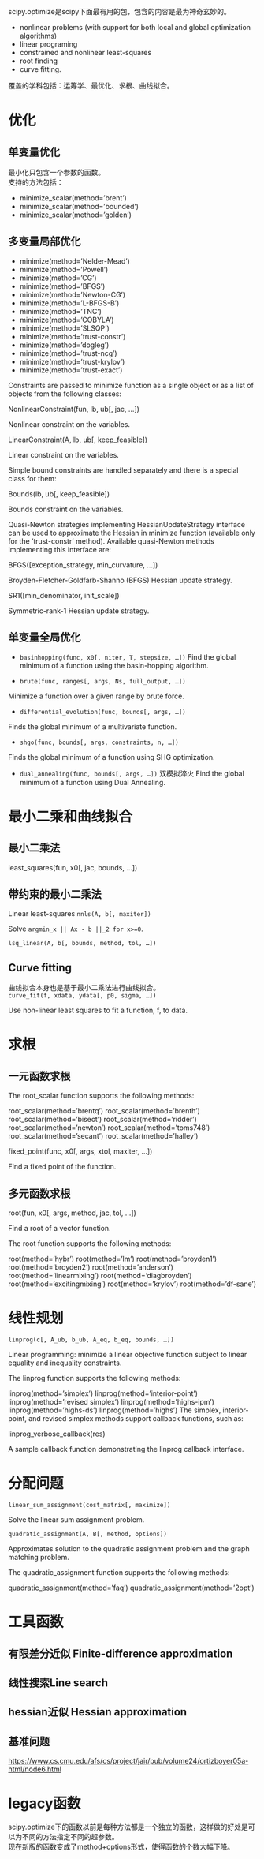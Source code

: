 scipy.optimize是scipy下面最有用的包，包含的内容是最为神奇玄妙的。
* nonlinear problems (with support for both local and global optimization algorithms)
* linear programing
* constrained and nonlinear least-squares
* root finding
* curve fitting.  

覆盖的学科包括：运筹学、最优化、求根、曲线拟合。  

# 优化
## 单变量优化
最小化只包含一个参数的函数。    
支持的方法包括：
* minimize_scalar(method=’brent’)
* minimize_scalar(method=’bounded’)
* minimize_scalar(method=’golden’)

## 多变量局部优化
* minimize(method=’Nelder-Mead’)
* minimize(method=’Powell’)
* minimize(method=’CG’)
* minimize(method=’BFGS’)
* minimize(method=’Newton-CG’)
* minimize(method=’L-BFGS-B’)
* minimize(method=’TNC’)
* minimize(method=’COBYLA’)
* minimize(method=’SLSQP’)
* minimize(method=’trust-constr’)
* minimize(method=’dogleg’)
* minimize(method=’trust-ncg’)
* minimize(method=’trust-krylov’)
* minimize(method=’trust-exact’)

Constraints are passed to minimize function as a single object or as a list of objects from the following classes:

NonlinearConstraint(fun, lb, ub[, jac, …])

Nonlinear constraint on the variables.

LinearConstraint(A, lb, ub[, keep_feasible])

Linear constraint on the variables.

Simple bound constraints are handled separately and there is a special class for them:

Bounds(lb, ub[, keep_feasible])

Bounds constraint on the variables.

Quasi-Newton strategies implementing HessianUpdateStrategy interface can be used to approximate the Hessian in minimize function (available only for the ‘trust-constr’ method). Available quasi-Newton methods implementing this interface are:

BFGS([exception_strategy, min_curvature, …])

Broyden-Fletcher-Goldfarb-Shanno (BFGS) Hessian update strategy.

SR1([min_denominator, init_scale])

Symmetric-rank-1 Hessian update strategy.
## 单变量全局优化 
* `basinhopping(func, x0[, niter, T, stepsize, …])`
Find the global minimum of a function using the basin-hopping algorithm.

* `brute(func, ranges[, args, Ns, full_output, …])`

Minimize a function over a given range by brute force.

* `differential_evolution(func, bounds[, args, …])`

Finds the global minimum of a multivariate function.

* `shgo(func, bounds[, args, constraints, n, …])`

Finds the global minimum of a function using SHG optimization.

* `dual_annealing(func, bounds[, args, …])`
双模拟淬火 
Find the global minimum of a function using Dual Annealing.

# 最小二乘和曲线拟合
## 最小二乘法
least_squares(fun, x0[, jac, bounds, …])
## 带约束的最小二乘法
Linear least-squares
`nnls(A, b[, maxiter])`

Solve `argmin_x || Ax - b ||_2 for x>=0`.

`lsq_linear(A, b[, bounds, method, tol, …])`
## Curve fitting
曲线拟合本身也是基于最小二乘法进行曲线拟合。  
`curve_fit(f, xdata, ydata[, p0, sigma, …])`

Use non-linear least squares to fit a function, f, to data.

# 求根
## 一元函数求根
The root_scalar function supports the following methods:

root_scalar(method=’brentq’)
root_scalar(method=’brenth’)
root_scalar(method=’bisect’)
root_scalar(method=’ridder’)
root_scalar(method=’newton’)
root_scalar(method=’toms748’)
root_scalar(method=’secant’)
root_scalar(method=’halley’)

fixed_point(func, x0[, args, xtol, maxiter, …])

Find a fixed point of the function.
## 多元函数求根
root(fun, x0[, args, method, jac, tol, …])

Find a root of a vector function.

The root function supports the following methods:

root(method=’hybr’)
root(method=’lm’)
root(method=’broyden1’)
root(method=’broyden2’)
root(method=’anderson’)
root(method=’linearmixing’)
root(method=’diagbroyden’)
root(method=’excitingmixing’)
root(method=’krylov’)
root(method=’df-sane’)
# 线性规划
`linprog(c[, A_ub, b_ub, A_eq, b_eq, bounds, …])`

Linear programming: minimize a linear objective function subject to linear equality and inequality constraints.

The linprog function supports the following methods:

linprog(method=’simplex’)
linprog(method=’interior-point’)
linprog(method=’revised simplex’)
linprog(method=’highs-ipm’)
linprog(method=’highs-ds’)
linprog(method=’highs’)
The simplex, interior-point, and revised simplex methods support callback functions, such as:

linprog_verbose_callback(res)

A sample callback function demonstrating the linprog callback interface.
# 分配问题
`linear_sum_assignment(cost_matrix[, maximize])`

Solve the linear sum assignment problem.

`quadratic_assignment(A, B[, method, options])`

Approximates solution to the quadratic assignment problem and the graph matching problem.

The quadratic_assignment function supports the following methods:

quadratic_assignment(method=’faq’)
quadratic_assignment(method=’2opt’)
# 工具函数
## 有限差分近似 Finite-difference approximation
## 线性搜索Line search
## hessian近似 Hessian approximation
## 基准问题
https://www.cs.cmu.edu/afs/cs/project/jair/pub/volume24/ortizboyer05a-html/node6.html


# legacy函数
scipy.optimize下的函数以前是每种方法都是一个独立的函数，这样做的好处是可以为不同的方法指定不同的超参数。  
现在新版的函数变成了method+options形式，使得函数的个数大幅下降。  